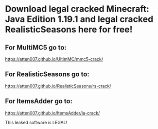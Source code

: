 # Download legal cracked Minecraft: Java Edition 1.19.1 and legal cracked RealisticSeasons here for free!
## For MultiMC5 go to:
https://atten007.github.io/UltimMC/mmc5-crack/
## For RealisticSeasons go to:
https://atten007.github.io/RealisticSeasons/rs-crack/
## For ItemsAdder go to:
https://atten007.github.io/ItemsAdder/ia-crack/

This leaked software is LEGAL!
